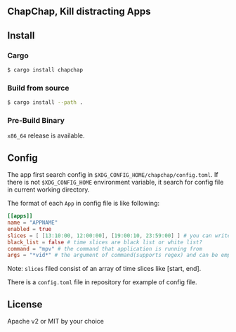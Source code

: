 ## ChapChap, Kill distracting Apps

## Install
### Cargo
```sh
$ cargo install chapchap
```

### Build from source
```sh
$ cargo install --path .
```

### Pre-Build Binary
`x86_64` release is available.

## Config
The app first search config in `$XDG_CONFIG_HOME/chapchap/config.toml`.
If there is not `$XDG_CONFIG_HOME` environment variable, it search for config file
in current working directory.

The format of each `App` in config file is like following:
```toml
[[apps]]
name = "APPNAME"
enabled = true
slices = [ [13:10:00, 12:00:00], [19:00:10, 23:59:00] ] # you can write multiple time slice
black_list = false # time slices are black list or white list?
command = "mpv" # the command that application is running from
args = "*vid*" # the argument of command(supports regex) and can be empty
```
Note: `slices` filed consist of an array of time slices like [start,
end].

There is a `config.toml` file in repository for example of config file.

## License
Apache v2 or MIT by your choice
